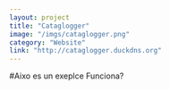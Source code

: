 ```yaml
---
layout: project
title: "Cataglogger"
image: "/imgs/cataglogger.png"
category: "Website"
link: "http://cataglogger.duckdns.org"
---
```


#Aixo es un exeplce
Funciona?